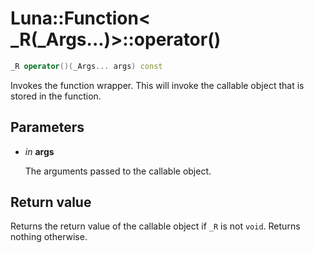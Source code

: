 # Luna::Function< _R(_Args...)>::operator()

```c++
_R operator()(_Args... args) const
```

Invokes the function wrapper. This will invoke the callable object that is stored in the function. 



## Parameters
* *in* **args**

    The arguments passed to the callable object. 

## Return value
Returns the return value of the callable object if `_R` is not `void`. Returns nothing otherwise. 

